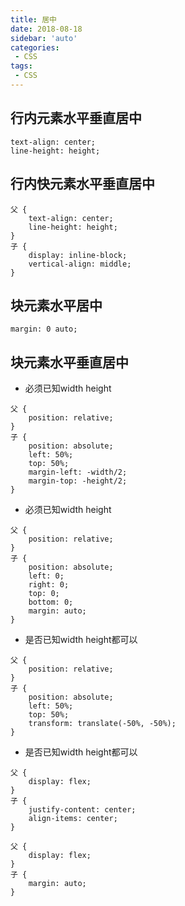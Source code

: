 ```yaml
---
title: 居中
date: 2018-08-18
sidebar: 'auto'
categories:
 - CSS
tags:
 - CSS
---
```


##  行内元素水平垂直居中
```
text-align: center;
line-height: height;
```

##  行内快元素水平垂直居中
```
父 {
    text-align: center;
    line-height: height;
}
子 {
    display: inline-block;
    vertical-align: middle;
}
```
##  块元素水平居中
```
margin: 0 auto;
```
##  块元素水平垂直居中
-   必须已知width height
```
父 {
    position: relative;
}
子 {
    position: absolute;
    left: 50%;
    top: 50%;
    margin-left: -width/2;
    margin-top: -height/2;
}
```
-   必须已知width height
```
父 {
    position: relative;
}
子 {
    position: absolute;
    left: 0;
    right: 0;
    top: 0;
    bottom: 0;
    margin: auto;
}
```
-   是否已知width height都可以
```
父 {
    position: relative;
}
子 {
    position: absolute;
    left: 50%;
    top: 50%;
    transform: translate(-50%, -50%);
}
```
-   是否已知width height都可以
```
父 {
    display: flex;
}
子 {
    justify-content: center;
    align-items: center;
}

父 {
    display: flex;
}
子 {
    margin: auto;
}
```

